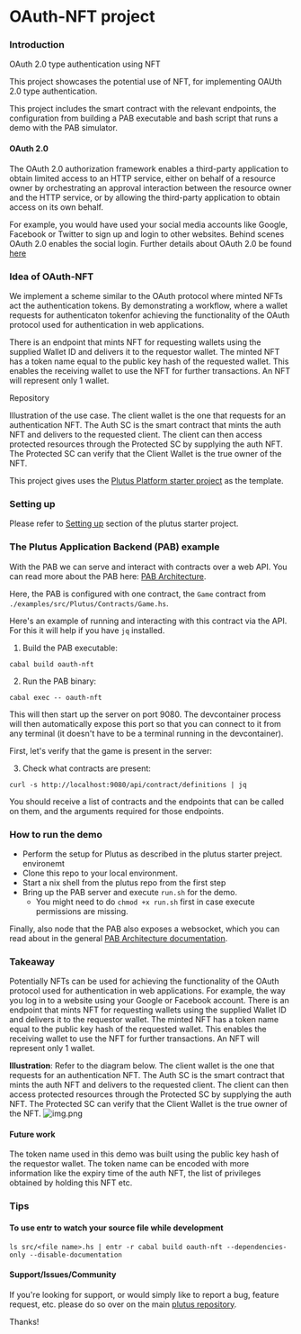 # OAuth-NFT project

### Introduction
OAuth 2.0 type authentication using NFT

This project showcases the potential use of NFT, for implementing OAUth 2.0 type authentication.

This project includes the smart contract with the relevant endpoints, the configuration from building a PAB executable and bash script that runs a demo with the PAB simulator. 

#### OAuth 2.0
The OAuth 2.0 authorization framework enables a third-party application to obtain limited access to an HTTP service, either on behalf of a resource owner by orchestrating an approval interaction between the resource owner and the HTTP service, or by allowing the third-party application to obtain access on its own behalf.

For example, you would have used your social media accounts like Google, Facebook or Twitter to sign up and login to other websites. Behind scenes OAuth 2.0 enables the social login. Further details about OAuth 2.0 be found [here](https://oauth.net/2/)


### Idea of OAuth-NFT

We implement a scheme similar to the OAuth protocol where minted NFTs act the authentication tokens.
By demonstrating a workflow, where a wallet requests for authenticaton tokenfor achieving the functionality of the OAuth protocol used for authentication in web applications. 

There is an endpoint that mints NFT for requesting wallets using the supplied Wallet ID and delivers it to the requestor wallet. The minted NFT has a token name equal to the public key hash of the requested wallet. This enables the receiving wallet to use the NFT for further transactions. An NFT will represent only 1 wallet.

Repository

Illustration of the use case.
The client wallet is the one that requests for an authentication NFT. The Auth SC is the smart contract that mints the auth NFT and delivers to the requested client. The client can then access protected resources through the Protected SC by supplying the auth NFT. The Protected SC can verify that the Client Wallet is the true owner of the NFT.

This project gives uses the [Plutus Platform starter project](https://github.com/input-output-hk/plutus-starter) as the template.

### Setting up
Please refer to [Setting up](https://github.com/input-output-hk/plutus-starter#setting-up) section of the plutus starter project.

### The Plutus Application Backend (PAB) example

With the PAB we can serve and interact with contracts over a web API. You can read more about the PAB here: [PAB Architecture](https://github.com/input-output-hk/plutus/blob/master/plutus-pab/ARCHITECTURE.adoc).

Here, the PAB is configured with one contract, the `Game` contract from `./examples/src/Plutus/Contracts/Game.hs`.

Here's an example of running and interacting with this contract via the API. For this it will help if you have `jq` installed.

1. Build the PAB executable:

```
cabal build oauth-nft
```

2. Run the PAB binary:

```
cabal exec -- oauth-nft
````

This will then start up the server on port 9080. The devcontainer process will then automatically expose this port so that you can connect to it from any terminal (it doesn't have to be a terminal running in the devcontainer).

First, let's verify that the game is present in the server:

3. Check what contracts are present:

```
curl -s http://localhost:9080/api/contract/definitions | jq
```

You should receive a list of contracts and the endpoints that can be called on them, and the arguments
required for those endpoints.


### How to run the demo

- Perform the setup for Plutus as described in the plutus starter preject. environemt
- Clone this repo to your local environment.
- Start a nix shell from the plutus repo from the first step  
- Bring up the PAB server and execute `run.sh` for the demo.
  - You might need to do `chmod +x run.sh` first in case execute permissions are missing.

Finally, also node that the PAB also exposes a websocket, which you can read about in
the general [PAB Architecture documentation](https://github.com/input-output-hk/plutus/blob/master/plutus-pab/ARCHITECTURE.adoc).

### Takeaway

Potentially NFTs can be used for achieving the functionality of the OAuth protocol used for authentication in web applications. For example, the way you log in to a website using your Google or Facebook account.
There is an endpoint that mints NFT for requesting wallets using the supplied Wallet ID and delivers it to the requestor wallet. The minted NFT has a token name equal to the public key hash of the requested wallet. This enables the receiving wallet to use the NFT for further transactions. An NFT will represent only 1 wallet.

**Illustration**:
Refer to the diagram below. The client wallet is the one that requests for an authentication NFT. The Auth SC is the smart contract that mints the auth NFT and delivers to the requested client. The client can then access protected resources through the Protected SC by supplying the auth NFT. The Protected SC can verify that the Client Wallet is the true owner of the NFT.
![img.png](img.png)


#### Future work
The token name used in this demo was built using the public key hash of the requestor wallet. The token name can be encoded with more information like the expiry time of the auth NFT, the list of privileges obtained by holding this NFT etc.  

### Tips
#### To use entr to watch your source file while development
```ls src/<file name>.hs | entr -r cabal build oauth-nft --dependencies-only --disable-documentation```

#### Support/Issues/Community

If you're looking for support, or would simply like to report a bug, feature
request, etc. please do so over on the main [plutus repository](https://github.com/input-output-hk/plutus).


Thanks!
